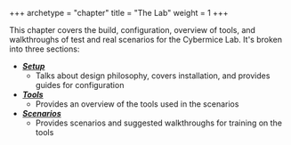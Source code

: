 +++
archetype = "chapter"
title = "The Lab"
weight = 1
+++

This chapter covers the build, configuration, overview of tools, and walkthroughs of test and real scenarios for the Cybermice Lab. It's broken into three sections:

* [***Setup***](./setup/)
    * Talks about design philosophy, covers installation, and provides guides for configuration
* [***Tools***](./tools/)
    * Provides an overview of the tools used in the scenarios
* [***Scenarios***](./scenarios/)
    * Provides scenarios and suggested walkthroughs for training on the tools